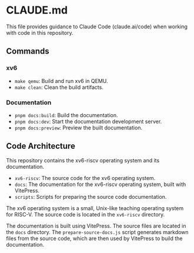 # CLAUDE.md

This file provides guidance to Claude Code (claude.ai/code) when working with code in this repository.

## Commands

### xv6

- `make qemu`: Build and run xv6 in QEMU.
- `make clean`: Clean the build artifacts.

### Documentation

- `pnpm docs:build`: Build the documentation.
- `pnpm docs:dev`: Start the documentation development server.
- `pnpm docs:preview`: Preview the built documentation.

## Code Architecture

This repository contains the xv6-riscv operating system and its documentation.

- `xv6-riscv`: The source code for the xv6 operating system.
- `docs`: The documentation for the xv6-riscv operating system, built with VitePress.
- `scripts`: Scripts for preparing the source code documentation.

The xv6 operating system is a small, Unix-like teaching operating system for RISC-V. The source code is located in the `xv6-riscv` directory.

The documentation is built using VitePress. The source files are located in the `docs` directory. The `prepare-source-docs.js` script generates markdown files from the source code, which are then used by VitePress to build the documentation.
